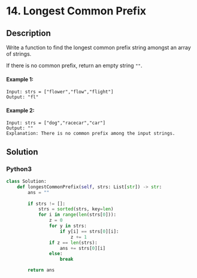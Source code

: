 # 14. Longest Common Prefix

## Description
Write a function to find the longest common prefix string amongst an array of strings.

If there is no common prefix, return an empty string `""`.

#### Example 1:
```
Input: strs = ["flower","flow","flight"]
Output: "fl"
```

#### Example 2:
```
Input: strs = ["dog","racecar","car"]
Output: ""
Explanation: There is no common prefix among the input strings.
```


## Solution

### Python3
```python
class Solution:
    def longestCommonPrefix(self, strs: List[str]) -> str:
        ans = ""
        
        if strs != []:
            strs = sorted(strs, key=len)
            for i in range(len(strs[0])):
                z = 0
                for y in strs:
                    if y[i] == strs[0][i]:
                        z += 1
                if z == len(strs):
                    ans += strs[0][i]
                else:
                    break

        return ans
```